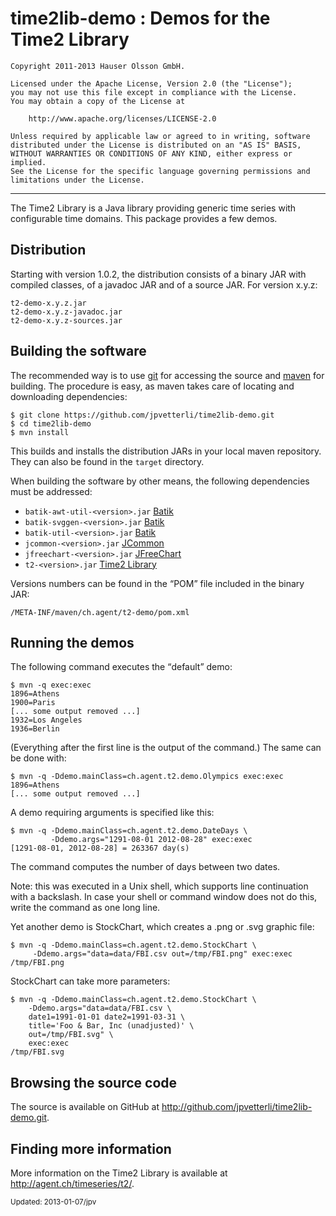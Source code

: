 time2lib-demo : Demos for the Time2 Library
===========================================

	Copyright 2011-2013 Hauser Olsson GmbH.
	
	Licensed under the Apache License, Version 2.0 (the "License");
	you may not use this file except in compliance with the License.
	You may obtain a copy of the License at
	
    	http://www.apache.org/licenses/LICENSE-2.0

	Unless required by applicable law or agreed to in writing, software
	distributed under the License is distributed on an "AS IS" BASIS,
	WITHOUT WARRANTIES OR CONDITIONS OF ANY KIND, either express or implied.
	See the License for the specific language governing permissions and
	limitations under the License.

***

The Time2 Library is a Java library providing 
generic time series with configurable time domains. This package
provides a few demos.

Distribution
------------

Starting with version 1.0.2, the distribution consists of a binary JAR with 
compiled classes, of a javadoc JAR and of a source JAR. For version x.y.z:

	t2-demo-x.y.z.jar
	t2-demo-x.y.z-javadoc.jar
	t2-demo-x.y.z-sources.jar

Building the software
---------------------

The recommended way is to use [git](http://git-scm.com) for accessing the
source and [maven](<http://maven.apache.org/>) for building. The procedure 
is easy, as maven takes care of locating and downloading dependencies:

	$ git clone https://github.com/jpvetterli/time2lib-demo.git
	$ cd time2lib-demo
	$ mvn install

This builds and installs the distribution JARs in your local maven
repository. They can also be found in the `target` directory.

When building the software by other means, the following dependencies must be
addressed:

- `batik-awt-util-<version>.jar` [Batik](http://xmlgraphics.apache.org/batik/)
- `batik-svggen-<version>.jar` [Batik](http://xmlgraphics.apache.org/batik/)
- `batik-util-<version>.jar` [Batik](http://xmlgraphics.apache.org/batik/)
- `jcommon-<version>.jar` [JCommon](http://www.jfree.org/jcommon/)
- `jfreechart-<version>.jar` [JFreeChart](http://www.jfree.org/jfreechart/) 
- `t2-<version>.jar` [Time2 Library](http://agent.ch/timeseries/t2/) 

Versions numbers can be found in the <q>POM</q> file included in the binary 
JAR:

	/META-INF/maven/ch.agent/t2-demo/pom.xml

Running the demos
-----------------

The following command executes the <q>default</q> demo:

	$ mvn -q exec:exec
	1896=Athens
	1900=Paris
	[... some output removed ...]
	1932=Los Angeles
	1936=Berlin

(Everything after the first line is the output of the command.)
The same can be done with:

	$ mvn -q -Ddemo.mainClass=ch.agent.t2.demo.Olympics exec:exec
	1896=Athens
	[... some output removed ...]

A demo requiring arguments is specified like this:

	$ mvn -q -Ddemo.mainClass=ch.agent.t2.demo.DateDays \
             -Ddemo.args="1291-08-01 2012-08-28" exec:exec
	[1291-08-01, 2012-08-28] = 263367 day(s)

The command computes the number of days between two dates.

Note: this was executed in a Unix shell, which supports line continuation
with a backslash. In case your shell or command window does not do this, 
write the command as one long line.

Yet another demo is StockChart, which creates a .png or .svg graphic file:

	$ mvn -q -Ddemo.mainClass=ch.agent.t2.demo.StockChart \
	     -Ddemo.args="data=data/FBI.csv out=/tmp/FBI.png" exec:exec
	/tmp/FBI.png

StockChart can take more parameters:

	$ mvn -q -Ddemo.mainClass=ch.agent.t2.demo.StockChart \
		-Ddemo.args="data=data/FBI.csv \
		date1=1991-01-01 date2=1991-03-31 \
		title='Foo & Bar, Inc (unadjusted)' \
		out=/tmp/FBI.svg" \
		exec:exec
	/tmp/FBI.svg

Browsing the source code
------------------------

The source is available on GitHub at 
<http://github.com/jpvetterli/time2lib-demo.git>.

Finding more information
------------------------

More information on the Time2 Library is available at 
<http://agent.ch/timeseries/t2/>.

<small>Updated: 2013-01-07/jpv</small>

<link rel="stylesheet" type="text/css" href="README.css"/>

